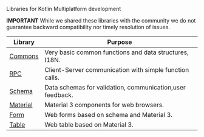Libraries for Kotlin Multiplatform development

**IMPORTANT** While we shared these libraries with the community we do not guarantee backward compatibility nor timely resolution of issues.


| Library                                             | Purpose                                                   |
|-----------------------------------------------------|-----------------------------------------------------------|
| [Commons](https://github.com/spxbhuhb/z2-commons)   | Very basic common functions and data structures, I18N.    |
| [RPC](https://github.com/spxbhuhb/z2-rpc)           | Client-Server communication with simple function calls.   |
| [Schema](https://github.com/spxbhuhb/z2-schema)     | Data schemas for validation, communication,user feedback. |
| [Material](https://github.com/spxbhuhb/z2-material) | Material 3 components for web browsers.                   |
| [Form](https://github.com/spxbhuhb/z2-form)         | Web forms based on schema and Material 3.                 |
| [Table](https://github.com/spxbhuhb/z2-table)       | Web table based on Material 3.                            |
